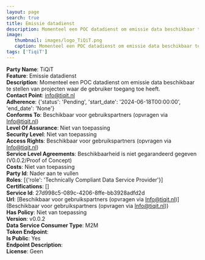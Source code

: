 ```yaml
---
layout: page
search: true
title: Emissie datadienst
description: Momenteel een POC datadienst om emissie data beschikbaar te stellen van projecten waar de gebruiker toegang toe heeft.
image:
   thumbnail: images/logo_TiQiT.png
   caption: Momenteel een POC datadienst om emissie data beschikbaar te stellen van projecten waar de gebruiker toegang toe heeft.
tags: ['TiqiT']
---
```


<b>Party Name</b>: TiQiT  
<b>Feature</b>: Emissie datadienst  
<b>Description</b>: Momenteel een POC datadienst om emissie data beschikbaar te stellen van projecten waar de gebruiker toegang toe heeft.  
<b>Contact Point</b>: info@tiqit.nl  
<b>Adherence</b>: {'status': 'Pending', 'start_date': '2024-06-18T00:00:00', 'end_date': 'None'}  
<b>Conforms To</b>: Beschikbaar voor gebruikspartners (opvragen via Info@tiqit.nl)  
<b>Level Of Assurance</b>: Niet van toepassing  
<b>Security Level</b>: Niet van toepassing  
<b>Access Rights</b>: Beschikbaar voor gebruikspartners (opvragen via Info@tiqit.nl)  
<b>Service Level Agreements</b>: Beschikbaarheid is niet gegarandeerd gegeven (V0.0.2/Proof of Concept)  
<b>Costs</b>: Niet van toepassing  
<b>Party Id</b>: Nader aan te vullen  
<b>Roles</b>: [{'role': 'Technically Compliant Data Service Provider'}]  
<b>Certifications</b>: []  
<b>Service Id</b>: 27d998c5-089c-4206-8ffe-bb3928adfd2d  
<b>Url</b>: [Beschikbaar voor gebruikspartners (opvragen via Info@tiqit.nl)](Beschikbaar voor gebruikspartners (opvragen via Info@tiqit.nl))  
<b>Has Policy</b>: Niet van toepassing  
<b>Version</b>: v0.0.2  
<b>Data Service Consumer Type</b>: M2M  
<b>Token Endpoint</b>: []()  
<b>Is Public</b>: Yes  
<b>Endpoint Description</b>: []()  
<b>License</b>: Geen  
